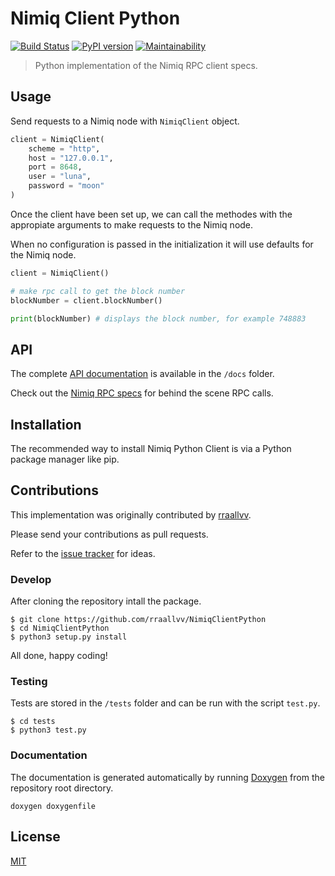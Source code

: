 Nimiq Client Python
===================

[![Build Status](https://travis-ci.org/rraallvv/NimiqClientPython.svg?branch=master)](https://travis-ci.org/rraallvv/NimiqClientPython)
[![PyPI version](https://badge.fury.io/py/nimiqclient.svg)](https://badge.fury.io/py/nimiqclient)
[![Maintainability](https://api.codeclimate.com/v1/badges/b539d9690dc040c3f33d/maintainability)](https://codeclimate.com/github/rraallvv/NimiqClientPython/maintainability)

> Python implementation of the Nimiq RPC client specs.

## Usage

Send requests to a Nimiq node with `NimiqClient` object.

```python
client = NimiqClient(
    scheme = "http",
    host = "127.0.0.1",
    port = 8648,
    user = "luna",
    password = "moon"
)
```
Once the client have been set up, we can call the methodes with the appropiate arguments to make requests to the Nimiq node.

When no configuration is passed in the initialization it will use defaults for the Nimiq node.

```python
client = NimiqClient()

# make rpc call to get the block number
blockNumber = client.blockNumber()

print(blockNumber) # displays the block number, for example 748883
```

## API

The complete [API documentation](docs) is available in the `/docs` folder.

Check out the [Nimiq RPC specs](https://github.com/nimiq/core-js/wiki/JSON-RPC-API) for behind the scene RPC calls.

## Installation

The recommended way to install Nimiq Python Client is via a Python package manager like pip.

## Contributions

This implementation was originally contributed by [rraallvv](https://github.com/rraallvv/).

Please send your contributions as pull requests.

Refer to the [issue tracker](https://github.com/rraallvv/NimiqClientPython/issues) for ideas.

### Develop

After cloning the repository intall the package.

```
$ git clone https://github.com/rraallvv/NimiqClientPython
$ cd NimiqClientPython
$ python3 setup.py install
```

All done, happy coding!

### Testing

Tests are stored in the `/tests` folder and can be run with the script `test.py`.

```
$ cd tests
$ python3 test.py
```

### Documentation

The documentation is generated automatically by running [Doxygen](https://www.doxygen.nl/download.html#srcbin) from the repository root directory.

```
doxygen doxygenfile
```

## License

[MIT](LICENSE)

